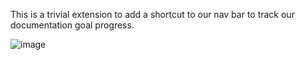This is a trivial extension to add a shortcut to our nav bar to track our documentation goal progress.

![image](https://user-images.githubusercontent.com/169076/123829718-4e152700-d8c8-11eb-8a7d-b86adff0c958.png)
